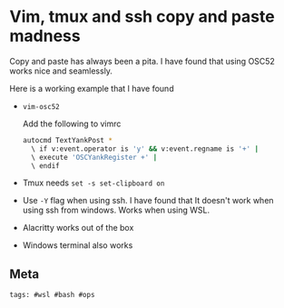 # Vim, tmux and ssh copy and paste madness

Copy and paste has always been a pita. I have found that using OSC52 works nice and seamlessly.

Here is a working example that I have found

- `vim-osc52`

  Add the following to vimrc

  ```bash
  autocmd TextYankPost *
    \ if v:event.operator is 'y' && v:event.regname is '+' |
    \ execute 'OSCYankRegister +' |
    \ endif
  ```

- Tmux needs `set -s set-clipboard on`
- Use `-Y` flag when using ssh. I have found that It doesn't work when using ssh from windows. Works when using WSL.
- Alacritty works out of the box
- Windows terminal also works

## Meta

    tags: #wsl #bash #ops

